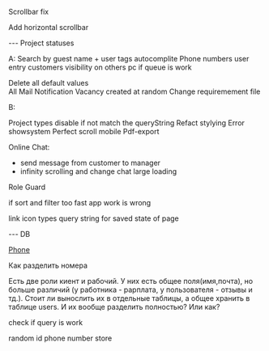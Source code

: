 

Scrollbar fix 

Add horizontal scrollbar

--- Project statuses 


A: 
Search by guest name + 
user tags autocomplite 
Phone numbers 
user entry 
customers visibility on others pc 
if queue is work 


Delete all default values  
All Mail Notification 
Vacancy created at random 
Change requiremement file 

B: 


Project types disable if not match the queryString 
Refact stylying 
Error  showsystem 
Perfect scroll mobile 
Pdf-export 











Online Chat:  
- send message from customer to manager 
- infinity scrolling and change chat large loading 

Role Guard 

if sort and filter too fast app work is wrong  

link icon types 
query string for saved state of page 

--- DB 

[Phone](https://petrenco.com/mysql.php?txt=168)

Как разделить номера 

Есть две роли киент и рабочий. У них есть общее поля(имя,почта), но больше различий (у работника - рарплата, у пользователя - отзывы и тд.). Стоит ли вынослить их в отдельные таблицы, а общее хранить в таблице users. И их вообще разделить полностью? Или как? 




check if query is work  

random id 
phone number store 




